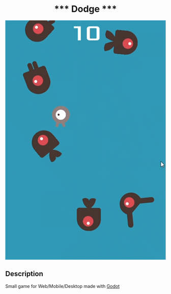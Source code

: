 <p align="center">
<h1 align="center" style="margin-top: 0px;">*** Dodge ***</h1>
</p>

![Screenshot](/Screenshot.png?raw=true)

## Description

Small game for Web/Mobile/Desktop made with [Godot]([https://godotengine.org/])


